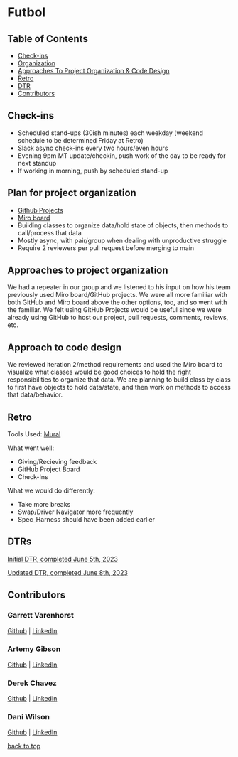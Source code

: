 # Futbol

## Table of Contents
  - [Check-ins](#check-ins)
  - [Organization](#plan-for-project-organization)
  - [Approaches To Project Organization & Code Design](#approach-to-code-design)
  - [Retro](#retro)
  - [DTR](#dtrs)
  - [Contributors](#contributors)


## Check-ins
- Scheduled stand-ups (30ish minutes) each weekday (weekend schedule to be determined Friday at Retro)
- Slack async check-ins every two hours/even hours 
- Evening 9pm MT update/checkin, push work of the day to be ready for next standup
- If working in morning, push by scheduled stand-up 

## Plan for project organization
- [Github Projects](https://github.com/users/DChavez18/projects/1)
- [Miro board](https://miro.com/app/board/uXjVMBQe3Qk=/)
- Building classes to organize data/hold state of objects, then methods to call/process that data
- Mostly async, with pair/group when dealing with unproductive struggle 
- Require 2 reviewers per pull request before merging to main 

## Approaches to project organization
We had a repeater in our group and we listened to his input on how his team previously used Miro board/GitHub projects. We were all more familiar with both GitHub and Miro board above the other options, too, and so went with the familiar. 
We felt using GitHub Projects would be useful since we were already using GitHub to host our project, pull requests, comments, reviews, etc. 

## Approach to code design
We reviewed iteration 2/method requirements and used the Miro board to visualize what classes would be good choices to hold the right responsibilities to organize that data. We are planning to build class by class to first have objects to hold data/state, and then work on methods to access that data/behavior.

## Retro
Tools Used: [Mural](https://app.mural.co/t/futbolprojectretro7402/m/futbolprojectretro7402/1686253588311/c385cc206826b54edbfba89527791e949ae8db2e?sender=udf60eddcf1fd211b730a6618)

What went well:
- Giving/Recieving feedback
- GitHub Project Board
- Check-Ins

What we would do differently:
- Take more breaks
- Swap/Driver Navigator more frequently
- Spec_Harness should have been added earlier


## DTRs
[Initial DTR, completed June 5th, 2023](https://docs.google.com/document/d/16q8OoEKOcHqu2rHtpYuJDgJG5uh6zXTjz5PvEUf8mHk/edit?usp=sharing) 

[Updated DTR, completed June 8th, 2023](https://docs.google.com/document/d/1lOCoLH7pUqNNJmmAIsmMe2ZGIiGfHvu5xhDQebHQWkE/edit)

## Contributors
### Garrett Varenhorst        
[Github](https://github.com/GVarenhorst) | 
[LinkedIn](https://www.linkedin.com/in/garrett-varenhorst-a734b466)

### Artemy Gibson
[Github](https://github.com/algibson1) |
[LinkedIn](https://www.linkedin.com/in/artemy-gibson/)

### Derek Chavez
[Github](https://github.com/DChavez18) |
[LinkedIn](https://www.linkedin.com/in/derek-chavez-1bb103276/)

### Dani Wilson
[Github](https://github.com/dani-wilson) |
[LinkedIn](https://www.linkedin.com/in/dani-wilson-90a1571a5/)

[back to top](#table-of-contents)